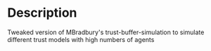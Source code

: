 # Description
Tweaked version of MBradbury's trust-buffer-simulation to simulate different trust models with high numbers of agents


